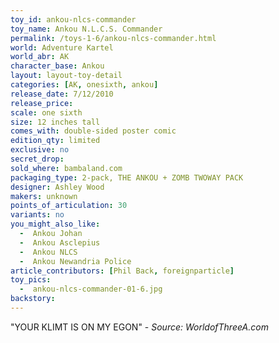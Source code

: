 ```yaml
---
toy_id: ankou-nlcs-commander
toy_name: Ankou N.L.C.S. Commander
permalink: /toys-1-6/ankou-nlcs-commander.html
world: Adventure Kartel
world_abr: AK
character_base: Ankou
layout: layout-toy-detail
categories: [AK, onesixth, ankou]
release_date: 7/12/2010
release_price: 
scale: one sixth
size: 12 inches tall
comes_with: double-sided poster comic
edition_qty: limited
exclusive: no
secret_drop:
sold_where: bambaland.com
packaging_type: 2-pack, THE ANKOU + ZOMB TWOWAY PACK
designer: Ashley Wood
makers: unknown
points_of_articulation: 30
variants: no
you_might_also_like:
  -  Ankou Johan
  -  Ankou Asclepius
  -  Ankou NLCS
  -  Ankou Newandria Police
article_contributors: [Phil Back, foreignparticle]
toy_pics:
  -  ankou-nlcs-commander-01-6.jpg
backstory:
---
```

"YOUR KLIMT IS ON MY EGON" - *Source: WorldofThreeA.com*